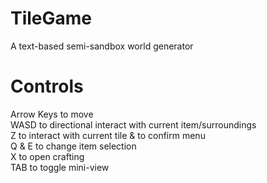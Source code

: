 # TileGame
A text-based semi-sandbox world generator

# Controls
Arrow Keys to move<br>
WASD to directional interact with current item/surroundings<br>
Z to interact with current tile & to confirm menu<br>
Q & E to change item selection<br>
X to open crafting<br>
TAB to toggle mini-view<br>
